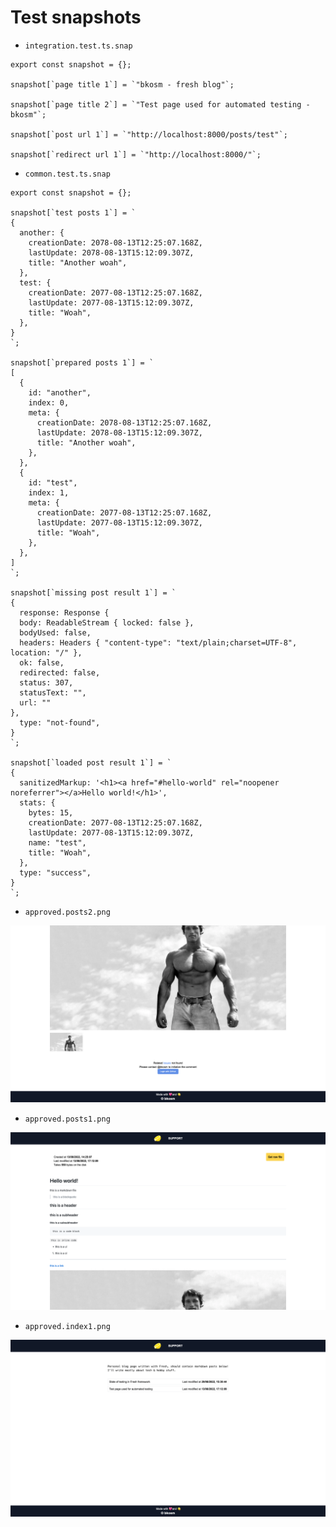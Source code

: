 # Test snapshots

- `integration.test.ts.snap`

```
export const snapshot = {};

snapshot[`page title 1`] = `"bkosm - fresh blog"`;

snapshot[`page title 2`] = `"Test page used for automated testing - bkosm"`;

snapshot[`post url 1`] = `"http://localhost:8000/posts/test"`;

snapshot[`redirect url 1`] = `"http://localhost:8000/"`;
```

- `common.test.ts.snap`

```
export const snapshot = {};

snapshot[`test posts 1`] = `
{
  another: {
    creationDate: 2078-08-13T12:25:07.168Z,
    lastUpdate: 2078-08-13T15:12:09.307Z,
    title: "Another woah",
  },
  test: {
    creationDate: 2077-08-13T12:25:07.168Z,
    lastUpdate: 2077-08-13T15:12:09.307Z,
    title: "Woah",
  },
}
`;

snapshot[`prepared posts 1`] = `
[
  {
    id: "another",
    index: 0,
    meta: {
      creationDate: 2078-08-13T12:25:07.168Z,
      lastUpdate: 2078-08-13T15:12:09.307Z,
      title: "Another woah",
    },
  },
  {
    id: "test",
    index: 1,
    meta: {
      creationDate: 2077-08-13T12:25:07.168Z,
      lastUpdate: 2077-08-13T15:12:09.307Z,
      title: "Woah",
    },
  },
]
`;

snapshot[`missing post result 1`] = `
{
  response: Response {
  body: ReadableStream { locked: false },
  bodyUsed: false,
  headers: Headers { "content-type": "text/plain;charset=UTF-8", location: "/" },
  ok: false,
  redirected: false,
  status: 307,
  statusText: "",
  url: ""
},
  type: "not-found",
}
`;

snapshot[`loaded post result 1`] = `
{
  sanitizedMarkup: '<h1><a href="#hello-world" rel="noopener noreferrer"></a>Hello world!</h1>',
  stats: {
    bytes: 15,
    creationDate: 2077-08-13T12:25:07.168Z,
    lastUpdate: 2077-08-13T15:12:09.307Z,
    name: "test",
    title: "Woah",
  },
  type: "success",
}
`;
```

- `approved.posts2.png`

![](/test/__snapshots__/approved.posts2.png)

- `approved.posts1.png`

![](/test/__snapshots__/approved.posts1.png)

- `approved.index1.png`

![](/test/__snapshots__/approved.index1.png)
